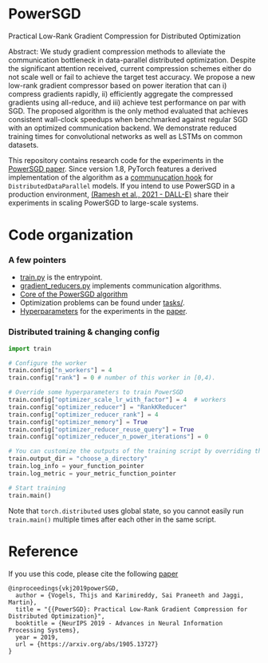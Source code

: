 # PowerSGD

Practical Low-Rank Gradient Compression for Distributed Optimization

Abstract:
We study gradient compression methods to alleviate the communication bottleneck in data-parallel distributed optimization. Despite the significant attention received, current compression schemes either do not scale well or fail to achieve the target test accuracy. We propose a new low-rank gradient compressor based on power iteration that can i) compress gradients rapidly, ii) efficiently aggregate the compressed gradients using all-reduce, and iii) achieve test performance on par with SGD. The proposed algorithm is the only method evaluated that achieves consistent wall-clock speedups when benchmarked against regular SGD with an optimized communication backend. We demonstrate reduced training times for convolutional networks as well as LSTMs on common datasets.

This repository contains research code for the experiments in the [PowerSGD paper](https://arxiv.org/abs/1905.13727). Since version 1.8, PyTorch features a derived implementation of the algorithm as a [communucation hook](https://pytorch.org/docs/stable/ddp_comm_hooks.html) for `DistributedDataParallel` models. If you intend to use PowerSGD in a production environment, [(Ramesh et al., 2021 - DALL-E)](https://arxiv.org/abs/2102.12092) share their experiments in scaling PowerSGD to large-scale systems.

# Code organization

### A few pointers

-   [train.py](train.py) is the entrypoint.
-   [gradient_reducers.py](gradient_reducers.py) implements communication algorithms.
-   [Core of the PowerSGD algorithm](gradient_reducers.py#L665)
-   Optimization problems can be found under [tasks/](tasks/__init__.py).
-   [Hyperparameters](hyperparameters.md) for the experiments in the [paper](https://arxiv.org/abs/1905.13727).

### Distributed training & changing config

```python
import train

# Configure the worker
train.config["n_workers"] = 4
train.config["rank"] = 0 # number of this worker in [0,4).

# Override some hyperparameters to train PowerSGD
train.config["optimizer_scale_lr_with_factor"] = 4  # workers
train.config["optimizer_reducer"] = "RankKReducer"
train.config["optimizer_reducer_rank"] = 4
train.config["optimizer_memory"] = True
train.config["optimizer_reducer_reuse_query"] = True
train.config["optimizer_reducer_n_power_iterations"] = 0

# You can customize the outputs of the training script by overriding these members
train.output_dir = "choose_a_directory"
train.log_info = your_function_pointer
train.log_metric = your_metric_function_pointer

# Start training
train.main()
```

Note that `torch.distributed` uses global state, so you cannot easily run `train.main()` multiple times after each other in the same script.

# Reference

If you use this code, please cite the following [paper](https://arxiv.org/abs/1905.13727)

    @inproceedings{vkj2019powerSGD,
      author = {Vogels, Thijs and Karimireddy, Sai Praneeth and Jaggi, Martin},
      title = "{{PowerSGD}: Practical Low-Rank Gradient Compression for Distributed Optimization}",
      booktitle = {NeurIPS 2019 - Advances in Neural Information Processing Systems},
      year = 2019,
      url = {https://arxiv.org/abs/1905.13727}
    }

